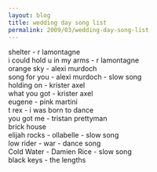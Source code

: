 ```yaml
---
layout: blog
title: wedding day song list
permalink: 2009/03/wedding-day-song-list
---
```


<p>shelter - r lamontagne<br />
i could hold u in my arms - r lamontagne<br />
orange sky - alexi murdoch<br />
song for you - alexi murdoch - slow song<br />
holding on - krister axel<br />
what you got - krister axel<br />
eugene - pink martini<br />
t rex - i was born to dance<br />
you got me - tristan prettyman<br />
brick house<br />
elijah rocks - ollabelle - slow song<br />
low rider - war - dance song<br />
Cold Water - Damien Rice - slow song<br />
black keys - the lengths</p>

